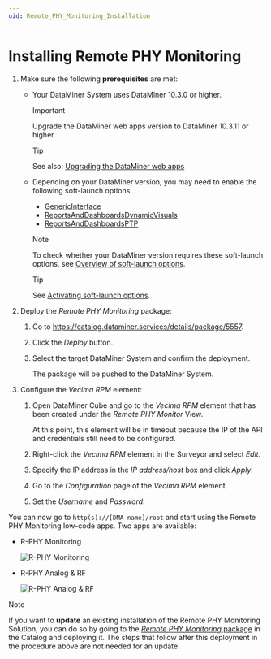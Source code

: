 ```yaml
---
uid: Remote_PHY_Monitoring_Installation
---
```

# Installing Remote PHY Monitoring

1. Make sure the following **prerequisites** are met:

   - Your DataMiner System uses DataMiner 10.3.0 or higher.

     > [!IMPORTANT]
     > Upgrade the DataMiner web apps version to DataMiner 10.3.11 or higher.

     > [!TIP]
     > See also: [Upgrading the DataMiner web apps](xref:Upgrading_Downgrading_Webapps)

   - Depending on your DataMiner version, you may need to enable the following soft-launch options:

     - [GenericInterface](xref:Overview_of_Soft_Launch_Options#genericinterface)
     - [ReportsAndDashboardsDynamicVisuals](xref:Overview_of_Soft_Launch_Options#reportsanddashboardsdynamicvisuals)
     - [ReportsAndDashboardsPTP](xref:Overview_of_Soft_Launch_Options#reportsanddashboardsptp)

     > [!NOTE]
     > To check whether your DataMiner version requires these soft-launch options, see [Overview of soft-launch options](xref:Overview_of_Soft_Launch_Options).

     > [!TIP]
     > See [Activating soft-launch options](xref:Activating_Soft_Launch_Options).

1. Deploy the *Remote PHY Monitoring* package:

   1. Go to <https://catalog.dataminer.services/details/package/5557>.

   1. Click the *Deploy* button.

   1. Select the target DataMiner System and confirm the deployment.

      The package will be pushed to the DataMiner System.

1. Configure the *Vecima RPM* element:

   1. Open DataMiner Cube and go to the *Vecima RPM* element that has been created under the *Remote PHY Monitor* View.

      At this point, this element will be in timeout because the IP of the API and credentials still need to be configured.

   1. Right-click the *Vecima RPM* element in the Surveyor and select *Edit*.

   1. Specify the IP address in the *IP address/host* box and click *Apply*.

   1. Go to the *Configuration* page of the *Vecima RPM* element.

   1. Set the *Username* and *Password*.

You can now go to `http(s)://[DMA name]/root` and start using the Remote PHY Monitoring low-code apps. Two apps are available:

- R-PHY Monitoring

  ![R-PHY Monitoring](~/user-guide/images/R-PHY_Monitoring.png)

- R-PHY Analog & RF

  ![R-PHY Analog & RF](~/user-guide/images/R-PHY_Analog_RF.png)

> [!NOTE]
> If you want to **update** an existing installation of the Remote PHY Monitoring Solution, you can do so by going to the [*Remote PHY Monitoring* package](https://catalog.dataminer.services/details/package/5557) in the Catalog and deploying it. The steps that follow after this deployment in the procedure above are not needed for an update.
